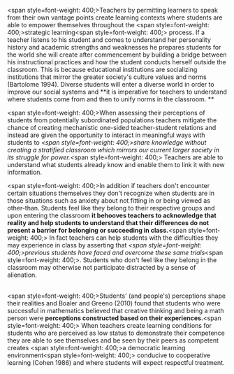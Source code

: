 <span style=font-weight: 400;>Teachers by permitting learners to speak from their own vantage points create learning contexts where students are able to empower themselves throughout the </span><span style=font-weight: 400;>strategic learning</span><span style=font-weight: 400;> process. If a teacher listens to his student and comes to understand her personality history and academic strengths and weaknesses he prepares students for the world she will create after commencement by building a bridge between his instructional practices and how the student conducts herself outside the classroom. This is because educational institutions are socializing institutions that mirror the greater society's culture values and norms (Bartolome 1994). Diverse students will enter a diverse world in order to improve our social systems and </span>**it is imperative for teachers to understand where students come from and then to unify norms in the classroom. **

<span style=font-weight: 400;>When assessing their perceptions of students from potentially subordinated populations teachers mitigate the chance of creating mechanistic one-sided teacher-student relations and instead are given the opportunity to interact in meaningful ways with students to </span><i><span style=font-weight: 400;>share knowledge without creating a stratified classroom which mirrors our current larger society in its struggle for power.</span></i><span style=font-weight: 400;> Teachers are able to understand what students already know and enable them to link it with new information.</span>

<span style=font-weight: 400;>In addition if teachers don't encounter certain situations themselves they don't recognize when students are in those situations such as anxiety about not fitting in or being viewed as other-than. Students feel like they belong to their respective groups and upon entering the classroom </span>**it behooves teachers to acknowledge that reality and help students to understand that their differences do not present a barrier for belonging or succeeding in class.**<span style=font-weight: 400;> In fact teachers can help students with the difficulties they may experience in class by asserting that </span><i><span style=font-weight: 400;>previous students have faced and overcome these same trials</span></i><span style=font-weight: 400;>. Students who don't feel like they belong in the classroom may otherwise not participate distracted by a sense of alienation. </span></p>  <p><br><span style=font-weight: 400;>Students' (and people's) perceptions shape their realities and Boaler and Greeno (2010) found that students who were successful in mathematics believed that creative thinking and being a math person were </span>**perceptions constructed based on their experiences.**<span style=font-weight: 400;> When teachers create learning conditions for students who are perceived as low status to demonstrate their competence they are able to see themselves and be seen by their peers as competent creates </span><span style=font-weight: 400;>a democratic learning environment</span><span style=font-weight: 400;> conducive to cooperative learning (Cohen 1986) and where students will expect respectful treatment. </span>